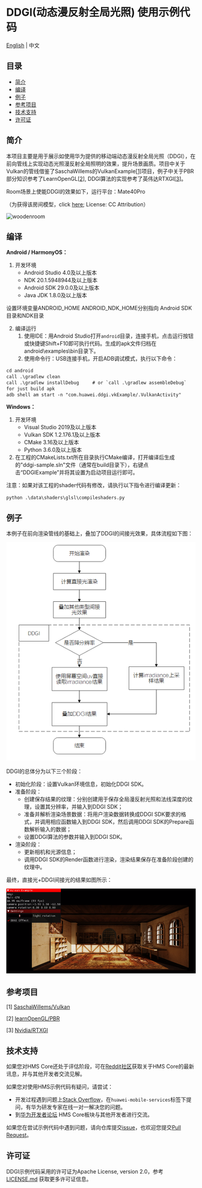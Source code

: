 # DDGI(动态漫反射全局光照) 使用示例代码
[English](README.md) | 中文

## 目录

 * [简介](#简介)
 * [编译](#编译)
 * [例子](#例子)
 * [参考项目](#参考项目)
 * [技术支持](#技术支持)
 * [许可证](#许可证)

## 简介

本项目主要是用于展示如使用华为提供的移动端动态漫反射全局光照（DDGI），在前向管线上实现动态光照漫反射全局照明的效果，提升场景画质。项目中关于Vulkan的管线借鉴了SaschaWillems的VulkanExample[[1\]](https://github.com/SaschaWillems/Vulkan)项目，例子中关于PBR部分知识参考了LearnOpenGL[[2\]](https://learnopengl-cn.github.io/07%20PBR/02%20Lighting/#pbr), DDGI算法的实现参考了英伟达RTXGI[[3\]](https://github.com/NVIDIAGameWorks/RTXGI)。

Room场景上使能DDGI的效果如下，运行平台：Mate40Pro

（为获得该房间模型，click [here](https://sketchfab.com/3d-models/room-266d02119c494b4cbaf759d774df8494); License: CC Attribution）

![woodenroom](assets/woodenroom.gif)

## 编译

**Android / HarmonyOS：**

1. 开发环境
   - Android Studio 4.0及以上版本
   - NDK 20.1.5948944及以上版本
   - Android SDK 29.0.0及以上版本
   - Java JDK 1.8.0及以上版本

设置环境变量ANDROID_HOME ANDROID_NDK_HOME分别指向 Android SDK目录和NDK目录

2. 编译运行
   1. 使用IDE：用Android Studio打开`android`目录，连接手机，点击运行按钮或快捷键Shift+F10即可执行代码。生成的apk文件归档在android\examples\bin目录下。
   2. 使用命令行：USB连接手机，开启ADB调试模式，执行以下命令：

```
cd android
call .\gradlew clean
call .\gradlew installDebug 	# or `call .\gradlew assembleDebug` for just build apk
adb shell am start -n "com.huawei.ddgi.vkExample/.VulkanActivity"
```

**Windows：**

1. 开发环境
   - Visual Studio 2019及以上版本
   - Vulkan SDK 1.2.176.1及以上版本
   - CMake 3.16及以上版本
   - Python 3.6.0及以上版本
2. 在工程的CMakeLists.txt所在目录执行CMake编译，打开编译后生成的"ddgi-sample.sln"文件（通常在build目录下），右键点击“DDGIExample”并将其设置为启动项目运行即可。

注意：如果对该工程的shader代码有修改，请执行以下指令进行编译更新：

`python .\data\shaders\glsl\compileshaders.py`

## 例子

本例子在前向渲染管线的基础上，叠加了DDGI的间接光效果，具体流程如下图：

![DDGI_Diagram](assets/ddgi_diagram_ZH.png)

DDGI的总体分为以下三个阶段：

- 初始化阶段：设置Vulkan环境信息，初始化DDGI SDK。
- 准备阶段：
  - 创建保存结果的纹理：分别创建用于保存全局漫反射光照和法线深度的纹理，设置其分辨率，并输入到DDGI SDK；
  - 准备并解析渲染场景数据：将用户渲染数据转换成DDGI SDK要求的格式，并调用相应函数输入到DDGI SDK，然后调用DDGI SDK的Prepare函数解析输入的数据；
  - 设置DDGI算法的参数并输入到DDGI SDK。
- 渲染阶段：
  - 更新相机和光源信息；
  - 调用DDGI SDK的Render函数进行渲染，渲染结果保存在准备阶段创建的纹理中。

最终，直接光+DDGI间接光的结果如图所示：

![Final_Shading](assets/final_shading.png)

## 参考项目

[1] [SaschaWillems/Vulkan](https://github.com/SaschaWillems/Vulkan)

[2] [learnOpenGL/PBR](https://learnopengl-cn.github.io/07%20PBR/02%20Lighting/#pbr)

[3] [Nvidia/RTXGI](https://github.com/NVIDIAGameWorks/RTXGI)

## 技术支持

如果您对HMS Core还处于评估阶段，可在[Reddit社区](https://www.reddit.com/r/HuaweiDevelopers/)获取关于HMS Core的最新讯息，并与其他开发者交流见解。

如果您对使用HMS示例代码有疑问，请尝试：

- 开发过程遇到问题上[Stack Overflow](https://stackoverflow.com/questions/tagged/huawei-mobile-services?tab=Votes)，在`huawei-mobile-services`标签下提问，有华为研发专家在线一对一解决您的问题。
- 到[华为开发者论坛](https://developer.huawei.com/consumer/cn/forum/blockdisplay?fid=18) HMS Core板块与其他开发者进行交流。

如果您在尝试示例代码中遇到问题，请向仓库提交[issue](https://github.com/HMS-Core/hms-scene-fine-grained-demo/issues)，也欢迎您提交[Pull Request](https://github.com/HMS-Core/hms-scene-fine-grained-demo/pulls)。

## 许可证

DDGI示例代码采用的许可证为Apache License, version 2.0，参考 [LICENSE.md](LICENSE) 获取更多许可证信息。
